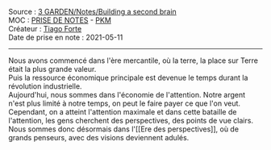 Source : [3 GARDEN/Notes/Building a second brain](https://notes.eliottmeunier.com/3+GARDEN/Notes/Building+a+second+brain)  
MOC : [PRISE DE NOTES](https://notes.eliottmeunier.com/3+GARDEN/Notes/PRISE+DE+NOTES) - [PKM](https://notes.eliottmeunier.com/3+GARDEN/Notes/PKM)  
Créateur : [Tiago Forte](https://notes.eliottmeunier.com/Tiago+Forte)  
Date de prise en note : 2021-05-11

---

Nous avons commencé dans l'ère mercantile, où la terre, la place sur Terre était la plus grande valeur.  
Puis la ressource économique principale est devenue le temps durant la révolution industrielle.  
Aujourd'hui, nous sommes dans l'économie de l'attention. Notre argent n'est plus limité à notre temps, on peut le faire payer ce que l'on veut.  
Cependant, on a atteint l'attention maximale et dans cette bataille de l'attention, les gens cherchent des perspectives, des points de vue clairs.  
Nous sommes donc désormais dans l'[[Ere des perspectives]], où de grands penseurs, avec des visions deviennent adulés.